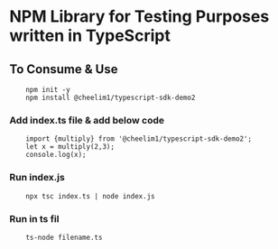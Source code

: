 # NPM Library for Testing Purposes written in TypeScript

## To Consume & Use
```
    npm init -y
    npm install @cheelim1/typescript-sdk-demo2
```

### Add index.ts file & add below code
```
    import {multiply} from '@cheelim1/typescript-sdk-demo2';
    let x = multiply(2,3);
    console.log(x);
```

### Run index.js
```
    npx tsc index.ts | node index.js
```

### Run in ts fil
```
    ts-node filename.ts 
```